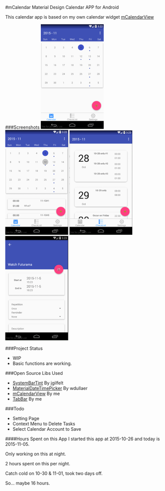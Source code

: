 #mCalendar
Material Design Calendar APP for Android

This calendar app is based on my own calendar widget [mCalendarView](https://github.com/SpongeBobSun/mCalendarView)

###Screenshots
<img src="./art/sc01.png" width="200"/>    <img src="./art/sc02.png" width="200"/>
<img src="./art/sc03.png" width="200"/>    <img src="./art/sc04.png" width="200"/>


###Project Status
* WIP
* Basic functions are working.

###Open Source Libs Used
* [SystemBarTint](https://github.com/jgilfelt/SystemBarTint) By jgilfelt
* [MaterialDateTimePicker](https://github.com/wdullaer/MaterialDateTimePicker) By wdullaer
* [mCalendarView](https://github.com/SpongeBobSun/mCalendarView) By me
* [TabBar](https://github.com/SpongeBobSun/TabBar) By me


###Todo
* Setting Page
* Context Menu to Delete Tasks
* Select Calendar Account to Save


####Hours Spent on this App
I started this app at 2015-10-26 and today is 2015-11-05.

Only working on this at night.

2 hours spent on this per night.

Catch cold on 10-30 & 11-01, took two days off.

So... maybe 16 hours.